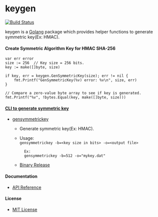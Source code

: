 # keygen

[![Build Status](https://travis-ci.org/northbright/keygen.svg?branch=master)](https://travis-ci.org/northbright/keygen)

keygen is a [Golang](http://golang.org) package which provides helper functions to generate symmetric key(Ex: HMAC).

#### Create Symmetric Algorithm Key for HMAC SHA-256

    var err error
    size := 256  // Key size = 256 bits.
    key := make([]byte, size)

    if key, err = keygen.GenSymmetricKey(size); err != nil {
        fmt.Printf("GenSymmetricKey(%v) error: %v\n", size, err)
    }

    // Compare a zero-value byte array to see if key is generated.
    fmt.Printf("%v", !bytes.Equal(key, make([]byte, size)))

#### [CLI to generate symmetric key](https://github.com/northbright/keygen/tree/master/cli/gensymmetrickey)
* [gensymmetrickey](https://github.com/northbright/keygen/tree/master/cli/gensymmetrickey)

  * Generate symmetric key(Ex: HMAC).
  * Usage:  
      `gensymmetrickey -b=<key size in bits> -o=<output file>`
      
          Ex:
          gensymmetrickey -b=512 -o="mykey.dat"
          
  * [Binary Release](https://github.com/northbright/keygen/releases)

#### Documentation
* [API Reference](http://godoc.org/github.com/northbright/keygen)

#### License
* [MIT License](./LICENSE)
